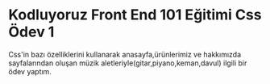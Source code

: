 # Kodluyoruz Front End 101 Eğitimi Css Ödev 1
Css'in bazı özelliklerini kullanarak anasayfa,ürünlerimiz ve hakkımızda sayfalarından oluşan müzik aletleriyle(gitar,piyano,keman,davul) ilgili bir ödev yaptım.
